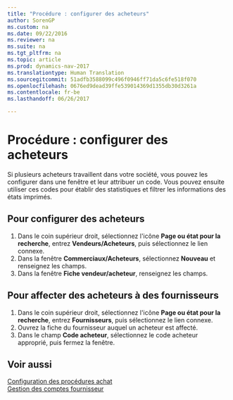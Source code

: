 ```yaml
---
title: "Procédure : configurer des acheteurs"
author: SorenGP
ms.custom: na
ms.date: 09/22/2016
ms.reviewer: na
ms.suite: na
ms.tgt_pltfrm: na
ms.topic: article
ms.prod: dynamics-nav-2017
ms.translationtype: Human Translation
ms.sourcegitcommit: 51adfb3588099c496f0946ff71da5c6fe518f070
ms.openlocfilehash: 0676ed9dead39ffe539014369d1355db30d3261a
ms.contentlocale: fr-be
ms.lasthandoff: 06/26/2017

---
```


# <a name="how-to-set-up-purchasers"></a>Procédure : configurer des acheteurs
Si plusieurs acheteurs travaillent dans votre société, vous pouvez les configurer dans une fenêtre et leur attribuer un code. Vous pouvez ensuite utiliser ces codes pour établir des statistiques et filtrer les informations des états imprimés.

## <a name="to-set-up-purchasers"></a>Pour configurer des acheteurs
1. Dans le coin supérieur droit, sélectionnez l'icône **Page ou état pour la recherche**, entrez **Vendeurs/Acheteurs**, puis sélectionnez le lien connexe.
2. Dans la fenêtre **Commerciaux/Acheteurs**, sélectionnez **Nouveau** et renseignez les champs.
3. Dans la fenêtre **Fiche vendeur/acheteur**, renseignez les champs.

## <a name="to-assign-purchasers-to-vendors"></a>Pour affecter des acheteurs à des fournisseurs
1. Dans le coin supérieur droit, sélectionnez l'icône **Page ou état pour la recherche**, entrez **Fournisseurs**, puis sélectionnez le lien connexe.
2. Ouvrez la fiche du fournisseur auquel un acheteur est affecté.
3. Dans le champ **Code acheteur**, sélectionnez le code acheteur approprié, puis fermez la fenêtre.

## <a name="see-also"></a>Voir aussi
[Configuration des procédures achat](purchasing-setup-purchasing.md)  
[Gestion des comptes fournisseur](payables-manage-payables.md)

